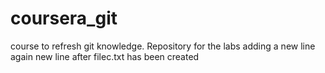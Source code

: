 # coursera_git
course to refresh git knowledge. Repository for the labs
adding a new line again
new line after filec.txt has been created
